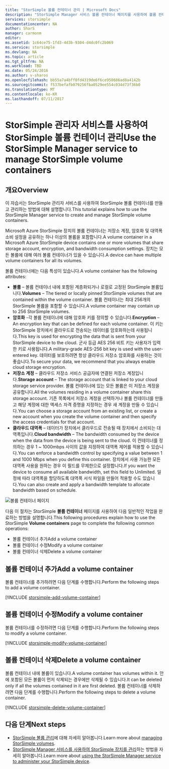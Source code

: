 ```yaml
---
title: "StorSimple 볼륨 컨테이너 관리 | Microsoft Docs"
description: "StorSimple Manager 서비스 볼륨 컨테이너 페이지를 사용하여 볼륨 컨테이너를 추가, 수정 또는 삭제하는 방법을 설명합니다."
services: storsimple
documentationcenter: NA
author: SharS
manager: carmonm
editor: 
ms.assetid: 1c64ce75-1fd3-4d3b-9304-d4dc0fc2b069
ms.service: storsimple
ms.devlang: NA
ms.topic: article
ms.tgt_pltfrm: NA
ms.workload: TBD
ms.date: 05/24/2016
ms.author: v-sharos
ms.openlocfilehash: bb55a7a4bff0fd4319de6f6ce958686ad8a4142b
ms.sourcegitcommit: f537befafb079256fba0529ee554c034d73f36b0
ms.translationtype: MT
ms.contentlocale: ko-KR
ms.lasthandoff: 07/11/2017
---
```

# <a name="use-the-storsimple-manager-service-to-manage-storsimple-volume-containers"></a><span data-ttu-id="74734-103">StorSimple 관리자 서비스를 사용하여 StorSimple 볼륨 컨테이너 관리</span><span class="sxs-lookup"><span data-stu-id="74734-103">Use the StorSimple Manager service to manage StorSimple volume containers</span></span>
## <a name="overview"></a><span data-ttu-id="74734-104">개요</span><span class="sxs-lookup"><span data-stu-id="74734-104">Overview</span></span>
<span data-ttu-id="74734-105">이 자습서는 StorSimple 관리자 서비스를 사용하여 StorSimple 볼륨 컨테이너를 만들고 관리하는 방법에 대해 설명합니다.</span><span class="sxs-lookup"><span data-stu-id="74734-105">This tutorial explains how to use the StorSimple Manager service to create and manage StorSimple volume containers.</span></span>

<span data-ttu-id="74734-106">Microsoft Azure StorSimple 장치의 볼륨 컨테이너는 저장소 계정, 암호화 및 대역폭 소비 설정을 공유하는 하나 이상의 볼륨을 포함합니다.</span><span class="sxs-lookup"><span data-stu-id="74734-106">A volume container in a Microsoft Azure StorSimple device contains one or more volumes that share storage account, encryption, and bandwidth consumption settings.</span></span> <span data-ttu-id="74734-107">장치는 모든 볼륨에 대해 여러 볼륨 컨테이너가 있을 수 있습니다.</span><span class="sxs-lookup"><span data-stu-id="74734-107">A device can have multiple volume containers for all its volumes.</span></span> 

<span data-ttu-id="74734-108">볼륨 컨테이너에는 다음 특성이 있습니다.</span><span class="sxs-lookup"><span data-stu-id="74734-108">A volume container has the following attributes:</span></span>

* <span data-ttu-id="74734-109">**볼륨** – 볼륨 컨테이너 내에 포함된 계층화되거나 로컬로 고정된 StorSimple 볼륨입니다.</span><span class="sxs-lookup"><span data-stu-id="74734-109">**Volumes** – The tiered or locally pinned StorSimple volumes that are contained within the volume container.</span></span> <span data-ttu-id="74734-110">볼륨 컨테이너는 최대 256개의 StorSimple 볼륨을 포함할 수 있습니다.</span><span class="sxs-lookup"><span data-stu-id="74734-110">A volume container may contain up to 256 StorSimple volumes.</span></span>
* <span data-ttu-id="74734-111">**암호화** -각 볼륨 컨테이너에 대해 암호화 키를 정의할 수 있습니다.</span><span class="sxs-lookup"><span data-stu-id="74734-111">**Encryption** – An encryption key that can be defined for each volume container.</span></span> <span data-ttu-id="74734-112">이 키는 StorSimple 장치에서 클라우드로 전송되는 데이터를 암호화하는데 사용됩니다.</span><span class="sxs-lookup"><span data-stu-id="74734-112">This key is used for encrypting the data that is sent from your StorSimple device to the cloud.</span></span> <span data-ttu-id="74734-113">군사 등급 AES 256 비트 키는 사용자가 입력한 키로 사용됩니다.</span><span class="sxs-lookup"><span data-stu-id="74734-113">A military-grade AES-256 bit key is used with the user-entered key.</span></span> <span data-ttu-id="74734-114">데이터를 보호하려면 항상 클라우드 저장소 암호화를 사용하는 것이 좋습니다.</span><span class="sxs-lookup"><span data-stu-id="74734-114">To secure your data, we recommend that you always enable cloud storage encryption.</span></span>
* <span data-ttu-id="74734-115">**저장소 계정** – 클라우드 저장소 서비스 공급자에 연결된 저장소 계정입니다.</span><span class="sxs-lookup"><span data-stu-id="74734-115">**Storage account** – The storage account that is linked to your cloud storage service provider.</span></span> <span data-ttu-id="74734-116">볼륨 컨테이너에 있는 모든 볼륨은 이 저장소 계정을 공유합니다.</span><span class="sxs-lookup"><span data-stu-id="74734-116">All the volumes residing in a volume container share this storage account.</span></span> <span data-ttu-id="74734-117">기존 목록에서 저장소 계정을 선택하거나 볼륨 컨테이너를 만들고 해당 계정에 대한 액세스 자격 증명을 지정하는 경우 새 계정을 만들 수 있습니다.</span><span class="sxs-lookup"><span data-stu-id="74734-117">You can choose a storage account from an existing list, or create a new account when you create the volume container and then specify the access credentials for that account.</span></span>
* <span data-ttu-id="74734-118">**클라우드 대역폭** – 데이터가 장치에서 클라우드로 전송될 때 장치에서 소비되는 대역폭입니다.</span><span class="sxs-lookup"><span data-stu-id="74734-118">**Cloud bandwidth** – The bandwidth consumed by the device when the data from the device is being sent to the cloud.</span></span> <span data-ttu-id="74734-119">이 컨테이너를 정의하는 경우 1 ~ 1000mbps 사이의 값을 지정하여 대역폭 제어를 적용할 수 있습니다.</span><span class="sxs-lookup"><span data-stu-id="74734-119">You can enforce a bandwidth control by specifying a value between 1 and 1000 Mbps when you define this container.</span></span> <span data-ttu-id="74734-120">장치에서 사용 가능한 모든 대역폭 사용을 원하는 경우 이 필드를 무제한으로 설정합니다.</span><span class="sxs-lookup"><span data-stu-id="74734-120">If you want the device to consume all available bandwidth, set this field to Unlimited.</span></span> <span data-ttu-id="74734-121">일정에 따라 대역폭을 할당하도록 대역폭 서식 파일을 만들어 적용할 수도 있습니다.</span><span class="sxs-lookup"><span data-stu-id="74734-121">You can also create and apply a bandwidth template to allocate bandwidth based on schedule.</span></span>

![볼륨 컨테이너 페이지](./media/storsimple-manage-volume-containers/HCS_VolumeContainersPage.png)

<span data-ttu-id="74734-123">다음 이 절차는 StorSimple **볼륨 컨테이너** 페이지를 사용하여 다음 일반적인 작업을 완료하는 방법을 설명합니다.</span><span class="sxs-lookup"><span data-stu-id="74734-123">This following procedures explain how to use the StorSimple **Volume containers** page to complete the following common operations:</span></span>

* <span data-ttu-id="74734-124">볼륨 컨테이너 추가</span><span class="sxs-lookup"><span data-stu-id="74734-124">Add a volume container</span></span> 
* <span data-ttu-id="74734-125">볼륨 컨테이너 수정</span><span class="sxs-lookup"><span data-stu-id="74734-125">Modify a volume container</span></span> 
* <span data-ttu-id="74734-126">볼륨 컨테이너 삭제</span><span class="sxs-lookup"><span data-stu-id="74734-126">Delete a volume container</span></span> 

## <a name="add-a-volume-container"></a><span data-ttu-id="74734-127">볼륨 컨테이너 추가</span><span class="sxs-lookup"><span data-stu-id="74734-127">Add a volume container</span></span>
<span data-ttu-id="74734-128">볼륨 컨테이너를 추가하려면 다음 단계를 수행합니다.</span><span class="sxs-lookup"><span data-stu-id="74734-128">Perform the following steps to add a volume container.</span></span>

[!INCLUDE [storsimple-add-volume-container](../../includes/storsimple-add-volume-container.md)]

## <a name="modify-a-volume-container"></a><span data-ttu-id="74734-129">볼륨 컨테이너 수정</span><span class="sxs-lookup"><span data-stu-id="74734-129">Modify a volume container</span></span>
<span data-ttu-id="74734-130">볼륨 컨테이너를 수정하려면 다음 단계를 수행합니다.</span><span class="sxs-lookup"><span data-stu-id="74734-130">Perform the following steps to modify a volume container.</span></span>

[!INCLUDE [storsimple-modify-volume-container](../../includes/storsimple-modify-volume-container.md)]

## <a name="delete-a-volume-container"></a><span data-ttu-id="74734-131">볼륨 컨테이너 삭제</span><span class="sxs-lookup"><span data-stu-id="74734-131">Delete a volume container</span></span>
<span data-ttu-id="74734-132">볼륨 컨테이너 내에 볼륨이 있습니다.</span><span class="sxs-lookup"><span data-stu-id="74734-132">A volume container has volumes within it.</span></span> <span data-ttu-id="74734-133">안에 포함된 모든 볼륨이 먼저 삭제되는 경우에만 삭제될 수 있습니다.</span><span class="sxs-lookup"><span data-stu-id="74734-133">It can be deleted only if all the volumes contained in it are first deleted.</span></span> <span data-ttu-id="74734-134">볼륨 컨테이너를 삭제하려면 다음 단계를 수행합니다.</span><span class="sxs-lookup"><span data-stu-id="74734-134">Perform the following steps to delete a volume container.</span></span>

[!INCLUDE [storsimple-delete-volume-container](../../includes/storsimple-delete-volume-container.md)]

## <a name="next-steps"></a><span data-ttu-id="74734-135">다음 단계</span><span class="sxs-lookup"><span data-stu-id="74734-135">Next steps</span></span>
* <span data-ttu-id="74734-136">[StorSimple 볼륨 관리](storsimple-manage-volumes.md)에 대해 자세히 알아봅니다.</span><span class="sxs-lookup"><span data-stu-id="74734-136">Learn more about [managing StorSimple volumes](storsimple-manage-volumes.md).</span></span> 
* <span data-ttu-id="74734-137">[StorSimple Manager 서비스를 사용하여 StorSimple 장치를 관리](storsimple-manager-service-administration.md)하는 방법을 자세히 알아봅니다.</span><span class="sxs-lookup"><span data-stu-id="74734-137">Learn more about [using the StorSimple Manager service to administer your StorSimple device](storsimple-manager-service-administration.md).</span></span>

